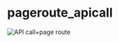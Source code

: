 # pageroute_apicall
![API call+page route](https://github.com/Star-Viper/Page-Routing-and-Api-calling/assets/125679638/fa2a324d-dc20-47f2-b863-6d07b037fb7d)

